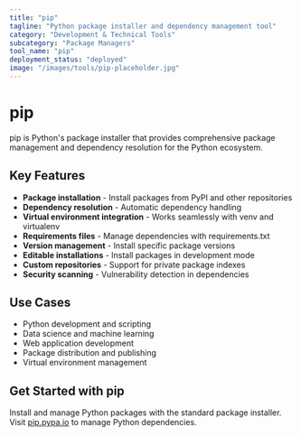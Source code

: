 ```yaml
---
title: "pip"
tagline: "Python package installer and dependency management tool"
category: "Development & Technical Tools"
subcategory: "Package Managers"
tool_name: "pip"
deployment_status: "deployed"
image: "/images/tools/pip-placeholder.jpg"
---
```


# pip

pip is Python's package installer that provides comprehensive package management and dependency resolution for the Python ecosystem.

## Key Features

- **Package installation** - Install packages from PyPI and other repositories
- **Dependency resolution** - Automatic dependency handling
- **Virtual environment integration** - Works seamlessly with venv and virtualenv
- **Requirements files** - Manage dependencies with requirements.txt
- **Version management** - Install specific package versions
- **Editable installations** - Install packages in development mode
- **Custom repositories** - Support for private package indexes
- **Security scanning** - Vulnerability detection in dependencies

## Use Cases

- Python development and scripting
- Data science and machine learning
- Web application development
- Package distribution and publishing
- Virtual environment management

## Get Started with pip

Install and manage Python packages with the standard package installer. Visit [pip.pypa.io](https://pip.pypa.io) to manage Python dependencies.